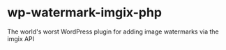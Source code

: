 # wp-watermark-imgix-php
The world's worst WordPress plugin for adding image watermarks via the imgix API
